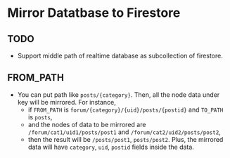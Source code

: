 # Mirror Datatbase to Firestore


## TODO

- Support middle path of realtime database as subcollection of firestore.

## FROM_PATH

- You can put path like `posts/{category}`. Then, all the node data under key will be mirrored. For instance,
    - if `FROM_PATH` is `forum/{category}/{uid}/posts/{postid}` and `TO_PATH` is `posts`,
    - and the nodes of data to be mirrored are `/forum/cat1/uid1/posts/post1` and `/forum/cat2/uid2/posts/post2`,
    - then the result will be `/posts/post1`, `posts/post2`. Plus, the mirrored data will have `category`, `uid`, `postid` fields inside the data.



